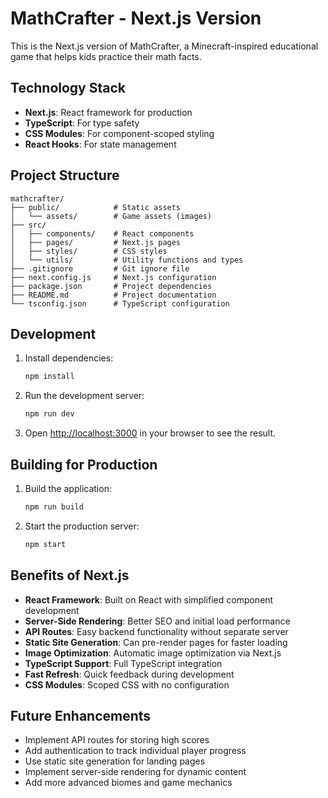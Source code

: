 # MathCrafter - Next.js Version

This is the Next.js version of MathCrafter, a Minecraft-inspired educational game that helps kids practice their math facts.

## Technology Stack

- **Next.js**: React framework for production
- **TypeScript**: For type safety
- **CSS Modules**: For component-scoped styling
- **React Hooks**: For state management

## Project Structure

```
mathcrafter/
├── public/            # Static assets
│   └── assets/        # Game assets (images)
├── src/
│   ├── components/    # React components
│   ├── pages/         # Next.js pages
│   ├── styles/        # CSS styles
│   └── utils/         # Utility functions and types
├── .gitignore         # Git ignore file
├── next.config.js     # Next.js configuration
├── package.json       # Project dependencies
├── README.md          # Project documentation
└── tsconfig.json      # TypeScript configuration
```

## Development

1. Install dependencies:
   ```bash
   npm install
   ```

2. Run the development server:
   ```bash
   npm run dev
   ```

3. Open [http://localhost:3000](http://localhost:3000) in your browser to see the result.

## Building for Production

1. Build the application:
   ```bash
   npm run build
   ```

2. Start the production server:
   ```bash
   npm start
   ```

## Benefits of Next.js

- **React Framework**: Built on React with simplified component development
- **Server-Side Rendering**: Better SEO and initial load performance
- **API Routes**: Easy backend functionality without separate server
- **Static Site Generation**: Can pre-render pages for faster loading
- **Image Optimization**: Automatic image optimization via Next.js
- **TypeScript Support**: Full TypeScript integration
- **Fast Refresh**: Quick feedback during development
- **CSS Modules**: Scoped CSS with no configuration

## Future Enhancements

- Implement API routes for storing high scores
- Add authentication to track individual player progress
- Use static site generation for landing pages
- Implement server-side rendering for dynamic content
- Add more advanced biomes and game mechanics 